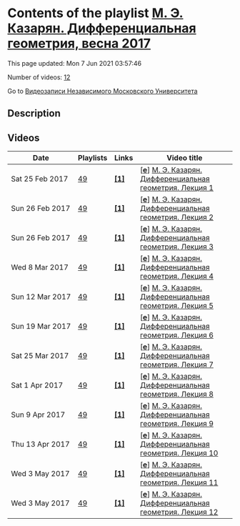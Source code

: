 # Contents of the playlist [М. Э. Казарян. Дифференциальная геометрия, весна 2017](https://www.youtube.com/playlist?list=PLp9ABVh6_x4EjenY_ZjMV-WHw1v8RToXQ)

This page updated: Mon 7 Jun 2021 03:57:46

Number of videos: [12](#videos)

Go to [Видеозаписи Независимого Московского Университета](../README.md)

## Description



## Videos

|Date|Playlists|Links|Video title|
|---|---|---|---|
| Sat&nbsp;25&nbsp;Feb&nbsp;2017 | [49](../playlists/49 "М. Э. Казарян. Дифференциальная геометрия, весна 2017") | [**[1]**](http://ium.mccme.ru/s17/s17-diffgeom.html) | [[**e**](https://studio.youtube.com/video/DDLNG5oAqOM/edit "Edit")] [М. Э. Казарян. Дифференциальная геометрия. Лекция 1](https://www.youtube.com/watch?v=DDLNG5oAqOM&list=PLp9ABVh6_x4EjenY_ZjMV-WHw1v8RToXQ "Курс НМУ для 2-го курса.&#013;7 февраля 2017 г. 17:30, НМУ 303 (Москва, Большой Власьевский пер., 11)&#013;http://ium.mccme.ru/s17/s17-diffgeom.html") |
| Sun&nbsp;26&nbsp;Feb&nbsp;2017 | [49](../playlists/49 "М. Э. Казарян. Дифференциальная геометрия, весна 2017") | [**[1]**](http://ium.mccme.ru/s17/s17-diffgeom.html) | [[**e**](https://studio.youtube.com/video/R1Zg-qOz2n0/edit "Edit")] [М. Э. Казарян. Дифференциальная геометрия. Лекция 2](https://www.youtube.com/watch?v=R1Zg-qOz2n0&list=PLp9ABVh6_x4EjenY_ZjMV-WHw1v8RToXQ "Курс НМУ для 2-го курса.&#013;14 февраля 2017 г. 17:30, НМУ 303 (Москва, Большой Власьевский пер., 11)&#013;http://ium.mccme.ru/s17/s17-diffgeom.html") |
| Sun&nbsp;26&nbsp;Feb&nbsp;2017 | [49](../playlists/49 "М. Э. Казарян. Дифференциальная геометрия, весна 2017") | [**[1]**](http://ium.mccme.ru/s17/s17-diffgeom.html) | [[**e**](https://studio.youtube.com/video/Keku7wtajdQ/edit "Edit")] [М. Э. Казарян. Дифференциальная геометрия. Лекция 3](https://www.youtube.com/watch?v=Keku7wtajdQ&list=PLp9ABVh6_x4EjenY_ZjMV-WHw1v8RToXQ "Курс НМУ для 2-го курса.&#013;21 февраля 2017 г. 17:30, НМУ 303 (Москва, Большой Власьевский пер., 11)&#013;http://ium.mccme.ru/s17/s17-diffgeom.html") |
| Wed&nbsp;8&nbsp;Mar&nbsp;2017 | [49](../playlists/49 "М. Э. Казарян. Дифференциальная геометрия, весна 2017") | [**[1]**](http://ium.mccme.ru/s17/s17-diffgeom.html) | [[**e**](https://studio.youtube.com/video/ClPOXtwLOnc/edit "Edit")] [М. Э. Казарян. Дифференциальная геометрия. Лекция 4](https://www.youtube.com/watch?v=ClPOXtwLOnc&list=PLp9ABVh6_x4EjenY_ZjMV-WHw1v8RToXQ "Курс НМУ для 2-го курса.&#013;28 февраля 2017 г. 17:30, НМУ 303 (Москва, Большой Власьевский пер., 11)&#013;http://ium.mccme.ru/s17/s17-diffgeom.html") |
| Sun&nbsp;12&nbsp;Mar&nbsp;2017 | [49](../playlists/49 "М. Э. Казарян. Дифференциальная геометрия, весна 2017") | [**[1]**](http://ium.mccme.ru/s17/s17-diffgeom.html) | [[**e**](https://studio.youtube.com/video/HggMRle9JQQ/edit "Edit")] [М. Э. Казарян. Дифференциальная геометрия. Лекция 5](https://www.youtube.com/watch?v=HggMRle9JQQ&list=PLp9ABVh6_x4EjenY_ZjMV-WHw1v8RToXQ "Курс НМУ для 2-го курса.&#013;7 марта 2017 г. 17:30, НМУ 303 (Москва, Большой Власьевский пер., 11)&#013;http://ium.mccme.ru/s17/s17-diffgeom.html") |
| Sun&nbsp;19&nbsp;Mar&nbsp;2017 | [49](../playlists/49 "М. Э. Казарян. Дифференциальная геометрия, весна 2017") | [**[1]**](http://ium.mccme.ru/s17/s17-diffgeom.html) | [[**e**](https://studio.youtube.com/video/L0CuP26Pfn8/edit "Edit")] [М. Э. Казарян. Дифференциальная геометрия. Лекция 6](https://www.youtube.com/watch?v=L0CuP26Pfn8&list=PLp9ABVh6_x4EjenY_ZjMV-WHw1v8RToXQ "Курс НМУ для 2-го курса.&#013;14 марта 2017 г. 17:30, НМУ 303 (Москва, Большой Власьевский пер., 11)&#013;http://ium.mccme.ru/s17/s17-diffgeom.html") |
| Sat&nbsp;25&nbsp;Mar&nbsp;2017 | [49](../playlists/49 "М. Э. Казарян. Дифференциальная геометрия, весна 2017") | [**[1]**](http://ium.mccme.ru/s17/s17-diffgeom.html) | [[**e**](https://studio.youtube.com/video/gcfaCaa9aU8/edit "Edit")] [М. Э. Казарян. Дифференциальная геометрия. Лекция 7](https://www.youtube.com/watch?v=gcfaCaa9aU8&list=PLp9ABVh6_x4EjenY_ZjMV-WHw1v8RToXQ "Курс НМУ для 2-го курса.&#013;21 марта 2017 г. 17:30, НМУ 303 (Москва, Большой Власьевский пер., 11)&#013;http://ium.mccme.ru/s17/s17-diffgeom.html") |
| Sat&nbsp;1&nbsp;Apr&nbsp;2017 | [49](../playlists/49 "М. Э. Казарян. Дифференциальная геометрия, весна 2017") | [**[1]**](http://ium.mccme.ru/s17/s17-diffgeom.html) | [[**e**](https://studio.youtube.com/video/AobaxENd-IE/edit "Edit")] [М. Э. Казарян. Дифференциальная геометрия. Лекция 8](https://www.youtube.com/watch?v=AobaxENd-IE&list=PLp9ABVh6_x4EjenY_ZjMV-WHw1v8RToXQ "Курс НМУ для 2-го курса.&#013;4 апреля 2017 г. 17:30, НМУ 303 (Москва, Большой Власьевский пер., 11)&#013;http://ium.mccme.ru/s17/s17-diffgeom.html") |
| Sun&nbsp;9&nbsp;Apr&nbsp;2017 | [49](../playlists/49 "М. Э. Казарян. Дифференциальная геометрия, весна 2017") | [**[1]**](http://ium.mccme.ru/s17/s17-diffgeom.html) | [[**e**](https://studio.youtube.com/video/zivIuxoeYFc/edit "Edit")] [М. Э. Казарян. Дифференциальная геометрия. Лекция 9](https://www.youtube.com/watch?v=zivIuxoeYFc&list=PLp9ABVh6_x4EjenY_ZjMV-WHw1v8RToXQ "Курс НМУ для 2-го курса.&#013;4 апреля 2017 г. 17:30, НМУ 303 (Москва, Большой Власьевский пер., 11)&#013;http://ium.mccme.ru/s17/s17-diffgeom.html") |
| Thu&nbsp;13&nbsp;Apr&nbsp;2017 | [49](../playlists/49 "М. Э. Казарян. Дифференциальная геометрия, весна 2017") | [**[1]**](http://ium.mccme.ru/s17/s17-diffgeom.html) | [[**e**](https://studio.youtube.com/video/bHQhNMI9B14/edit "Edit")] [М. Э. Казарян. Дифференциальная геометрия. Лекция 10](https://www.youtube.com/watch?v=bHQhNMI9B14&list=PLp9ABVh6_x4EjenY_ZjMV-WHw1v8RToXQ "Курс НМУ для 2-го курса.&#013;11 апреля 2017 г. 17:30, НМУ 303 (Москва, Большой Власьевский пер., 11)&#013;http://ium.mccme.ru/s17/s17-diffgeom.html") |
| Wed&nbsp;3&nbsp;May&nbsp;2017 | [49](../playlists/49 "М. Э. Казарян. Дифференциальная геометрия, весна 2017") | [**[1]**](http://ium.mccme.ru/s17/s17-diffgeom.html) | [[**e**](https://studio.youtube.com/video/ZhlTwtK4u6g/edit "Edit")] [М. Э. Казарян. Дифференциальная геометрия. Лекция 11](https://www.youtube.com/watch?v=ZhlTwtK4u6g&list=PLp9ABVh6_x4EjenY_ZjMV-WHw1v8RToXQ "Курс НМУ для 2-го курса. Совместно с Бычковым Б. С.&#013;18 апреля 2017 г. 17:30, НМУ 304 (Москва, Большой Власьевский пер., 11)&#013;http://ium.mccme.ru/s17/s17-diffgeom.html") |
| Wed&nbsp;3&nbsp;May&nbsp;2017 | [49](../playlists/49 "М. Э. Казарян. Дифференциальная геометрия, весна 2017") | [**[1]**](http://ium.mccme.ru/s17/s17-diffgeom.html) | [[**e**](https://studio.youtube.com/video/k2pQuDw-VrQ/edit "Edit")] [М. Э. Казарян. Дифференциальная геометрия. Лекция 12](https://www.youtube.com/watch?v=k2pQuDw-VrQ&list=PLp9ABVh6_x4EjenY_ZjMV-WHw1v8RToXQ "Курс НМУ для 2-го курса. &#013;25 апреля 2017 г. 17:30, НМУ 304 (Москва, Большой Власьевский пер., 11)&#013;http://ium.mccme.ru/s17/s17-diffgeom.html") |
